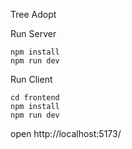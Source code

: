 Tree Adopt

Run Server

```
npm install
npm run dev
```

Run Client

```
cd frontend
npm install
npm run dev
```

open http://localhost:5173/
